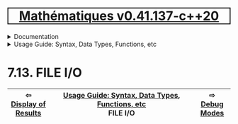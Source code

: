 [<h1 style='border: 2px solid; text-align: center'>Mathématiques v0.41.137-c++20</h1>](../../../README.md)

<details>

<summary>Documentation</summary>

# [Chapter  Documentation](../../README.md)<br>
Chapter 1. [License](../../license/README.md)<br>
Chapter 2. [About](../../about/README.md)<br>
Chapter 3. [Status, Planned Work & Release Notes](../../status-release/README.md)<br>
Chapter 4. [Introduction with Examples](../../intro/README.md)<br>
Chapter 5. [Installation](../../installation/README.md)<br>
Chapter 6. [Your First Mathématiques Project](../../first-project/README.md)<br>
Chapter 7. _Usage Guide: Syntax, Data Types, Functions, etc_ <br>
Chapter 8. [Benchmarks](../../benchmarks/README.md)<br>
Chapter 9. [Tests](../../test/README.md)<br>
Chapter 10. [Developer Guide: Modifying and Extending Mathématiques](../../developer-guide/README.md)<br>


</details>



<details>

<summary>Usage Guide: Syntax, Data Types, Functions, etc</summary>

# [7. Usage Guide: Syntax, Data Types, Functions, etc](../README.md)<br>
7.1. [Usage Guide Notation](../notation/README.md)<br>
7.2. [Scalar Types (Real, Imaginary, Complex & Quaternion)](../numbers/README.md)<br>
7.3. [Container Types (Vector, Matrix & MultiArray)](../multiarrays/README.md)<br>
7.4. [Operators](../operators/README.md)<br>
7.5. [Functions](../functions/README.md)<br>
7.6. [Linear Algebra](../linear-algebra/README.md)<br>
7.7. [Indexing, Masks, and Sorting](../indexing-sorting/README.md)<br>
7.8. [Ranges and Grids](../ranges-grids/README.md)<br>
7.9. [Calculus](../calculus/README.md)<br>
7.10. [Vector Calculus](../vector-calculus/README.md)<br>
7.11. [MultiArray Calculus](../tensor-calculus/README.md)<br>
7.12. [Display of Results](../display/README.md)<br>
7.13. _FILE I/O_ <br>
7.14. [Debug Modes](../debug/README.md)<br>


</details>



# 7.13. FILE I/O



| ⇦ <br />[Display of Results](../display/README.md)  | [Usage Guide: Syntax, Data Types, Functions, etc](../README.md)<br />FILE I/O<br /><img width=1000/> | ⇨ <br />[Debug Modes](../debug/README.md)   |
| ------------ | :-------------------------------: | ------------ |


